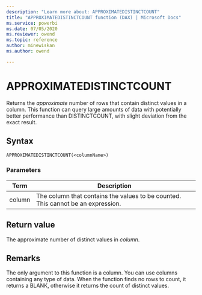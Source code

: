 ```yaml
---
description: "Learn more about: APPROXIMATEDISTINCTCOUNT"
title: "APPROXIMATEDISTINCTCOUNT function (DAX) | Microsoft Docs"
ms.service: powerbi 
ms.date: 07/05/2020
ms.reviewer: owend
ms.topic: reference
author: minewiskan
ms.author: owend

---
```

# APPROXIMATEDISTINCTCOUNT

Returns the *approximate* number of rows that contain distinct values in a column. This function can query large amounts of data with potentially better performance than DISTINCTCOUNT, with slight deviation from the exact result.
  
## Syntax  
  
```dax
APPROXIMATEDISTINCTCOUNT(<columnName>)
```
  
### Parameters  

|Term  |Description|  
|---------|---------|
|column     | The column that contains the values to be counted. This cannot be an expression.  |

## Return value

The approximate number of distinct values in *column*.  
  
## Remarks  

The only argument to this function is a column. You can use columns containing any type of data. When the function finds no rows to count, it returns a BLANK, otherwise it returns the count of distinct values.
